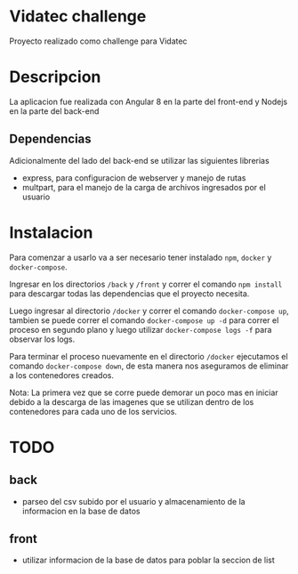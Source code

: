 # Vidatec challenge
Proyecto realizado como challenge para Vidatec

# Descripcion
La aplicacion fue realizada con Angular 8 en la parte del front-end y Nodejs en la parte del back-end

## Dependencias
Adicionalmente del lado del back-end se utilizar las siguientes librerias

- express, para configuracion de webserver y manejo de rutas
- multpart, para el manejo de la carga de archivos ingresados por el usuario

# Instalacion
Para comenzar a usarlo va a ser necesario tener instalado `npm`, `docker` y `docker-compose`.

Ingresar en los directorios `/back` y `/front` y correr el comando `npm install` para descargar todas las dependencias que el proyecto necesita.

Luego ingresar al directorio `/docker` y correr el comando `docker-compose up`, tambien se puede correr el comando `docker-compose up -d` para correr el proceso en segundo plano y luego utilizar `docker-compose logs -f` para observar los logs.

Para terminar el proceso nuevamente en el directorio `/docker` ejecutamos el comando `docker-compose down`, de esta manera nos aseguramos de eliminar a los contenedores creados.

Nota: La primera vez que se corre puede demorar un poco mas en iniciar debido a la descarga de las imagenes que se utilizan dentro de los contenedores para cada uno de los servicios.

# TODO
## back
- parseo del csv subido por el usuario y almacenamiento de la informacion en la base de datos

## front
- utilizar informacion de la base de datos para poblar la seccion de list

